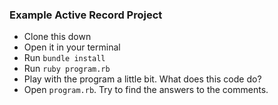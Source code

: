 ### Example Active Record Project

* Clone this down
* Open it in your terminal
* Run `bundle install`
* Run `ruby program.rb`
* Play with the program a little bit. What does this code do?
* Open `program.rb`. Try to find the answers to the comments.
